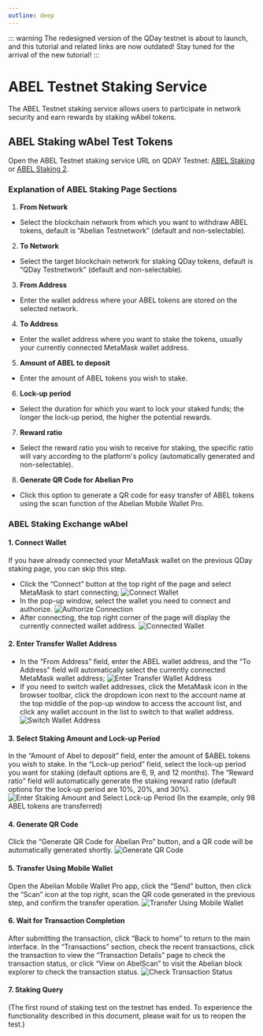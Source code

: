 ```yaml
---
outline: deep
---
```


::: warning
The redesigned version of the QDay testnet is about to launch, and this tutorial and related links are now outdated!
Stay tuned for the arrival of the new tutorial!
:::

# ABEL Testnet Staking Service

The ABEL Testnet staking service allows users to participate in network security and earn rewards by staking wAbel tokens.

## ABEL Staking wAbel Test Tokens

Open the ABEL Testnet staking service URL on QDAY Testnet: [ABEL Staking](https://testnet-defi.qday.info/ABELStaking) or [ABEL Staking 2](https://testnet-defi.abelqday.io/ABELStaking).

### Explanation of ABEL Staking Page Sections

1. **From Network**
- Select the blockchain network from which you want to withdraw ABEL tokens, default is “Abelian Testnetwork” (default and non-selectable).
2. **To Network**
- Select the target blockchain network for staking QDay tokens, default is “QDay Testnetwork” (default and non-selectable).
3. **From Address**
- Enter the wallet address where your ABEL tokens are stored on the selected network.
4. **To Address**
- Enter the wallet address where you want to stake the tokens, usually your currently connected MetaMask wallet address.
5. **Amount of ABEL to deposit**
- Enter the amount of ABEL tokens you wish to stake.
6. **Lock-up period**
- Select the duration for which you want to lock your staked funds; the longer the lock-up period, the higher the potential rewards.
7. **Reward ratio**
- Select the reward ratio you wish to receive for staking, the specific ratio will vary according to the platform's policy (automatically generated and non-selectable).
8. **Generate QR Code for Abelian Pro**
- Click this option to generate a QR code for easy transfer of ABEL tokens using the scan function of the Abelian Mobile Wallet Pro.

### ABEL Staking Exchange wAbel

#### 1. Connect Wallet

If you have already connected your MetaMask wallet on the previous QDay staking page, you can skip this step.

- Click the “Connect” button at the top right of the page and select MetaMask to start connecting;
    ![Connect Wallet](/qday-testnet/abel-faucet/connect-metamask-wallet1.png)<br>
- In the pop-up window, select the wallet you need to connect and authorize.
    ![Authorize Connection](/qday-testnet/abel-faucet/connect-metamask-wallet2.png)<br>
- After connecting, the top right corner of the page will display the currently connected wallet address.
    ![Connected Wallet](/qday-testnet/abel-faucet/connect-metamask-wallet3.png)

#### 2. Enter Transfer Wallet Address
- In the “From Address” field, enter the ABEL wallet address, and the “To Address” field will automatically select the currently connected MetaMask wallet address;
  ![Enter Transfer Wallet Address](/qday-testnet/abel-faucet/abel-staking-input-address.png)<br>
- If you need to switch wallet addresses, click the MetaMask icon in the browser toolbar, click the dropdown icon next to the account name at the top middle of the pop-up window to access the account list, and click any wallet account in the list to switch to that wallet address.
  ![Switch Wallet Address](/qday-testnet/abel-faucet/metamask-switch-wallet-address.png)

#### 3. Select Staking Amount and Lock-up Period
In the “Amount of Abel to deposit” field, enter the amount of $ABEL tokens you wish to stake. In the “Lock-up period” field, select the lock-up period you want for staking (default options are 6, 9, and 12 months). The “Reward ratio” field will automatically generate the staking reward ratio (default options for the lock-up period are 10%, 20%, and 30%).
![Enter Staking Amount and Select Lock-up Period](/qday-testnet/abel-faucet/abel-staking-input-amount-lock-time.png)
(In the example, only 98 ABEL tokens are transferred)

#### 4. Generate QR Code
Click the “Generate QR Code for Abelian Pro” button, and a QR code will be automatically generated shortly.
![Generate QR Code](/qday-testnet/abel-faucet/abel-staking-generate-qrcode.png)

#### 5. Transfer Using Mobile Wallet
Open the Abelian Mobile Wallet Pro app, click the “Send” button, then click the “Scan” icon at the top right, scan the QR code generated in the previous step, and confirm the transfer operation.
![Transfer Using Mobile Wallet](/qday-testnet/abel-faucet/mobile-wallet-send.png)

#### 6. Wait for Transaction Completion
After submitting the transaction, click “Back to home” to return to the main interface. In the “Transactions” section, check the recent transactions, click the transaction to view the “Transaction Details” page to check the transaction status, or click “View on AbelScan” to visit the Abelian block explorer to check the transaction status.
![Check Transaction Status](/qday-testnet/abel-faucet/abel-staking-transaction-detail.png)

#### 7. Staking Query

(The first round of staking test on the testnet has ended. To experience the functionality described in this document, please wait for us to reopen the test.)
